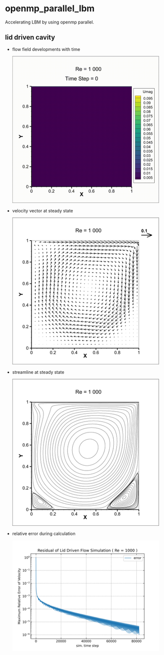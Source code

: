 # openmp_parallel_lbm

Accelerating LBM by using openmp parallel.

## lid driven cavity

- flow field developments with time

  <img alt="Re1000_animate" src="lid_driven_cavity/Re1000_animate.gif" />

- velocity vector at steady state

  <img alt="Re1000_velocity" src="lid_driven_cavity/Re1000_velocity.png" />

- streamline at steady state

  <img alt="Re1000_strf" src="lid_driven_cavity/Re1000_strf.png" />

- relative error during calculation

  <img alt="Re1000_RelativeError_info" src="lid_driven_cavity/Re1000_RelativeError_info.png" />

